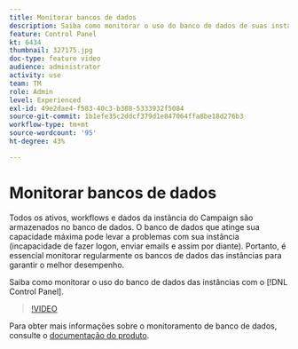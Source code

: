 ```yaml
---
title: Monitorar bancos de dados
description: Saiba como monitorar o uso do banco de dados de suas instâncias.
feature: Control Panel
kt: 6434
thumbnail: 327175.jpg
doc-type: feature video
audience: administrator
activity: use
team: TM
role: Admin
level: Experienced
exl-id: 49e2dae4-f583-40c3-b388-5333932f5084
source-git-commit: 1b1efe35c2ddcf379d1e847064ffa8be18d276b3
workflow-type: tm+mt
source-wordcount: '95'
ht-degree: 43%

---
```


# Monitorar bancos de dados

Todos os ativos, workflows e dados da instância do Campaign são armazenados no banco de dados. O banco de dados que atinge sua capacidade máxima pode levar a problemas com sua instância (incapacidade de fazer logon, enviar emails e assim por diante). Portanto, é essencial monitorar regularmente os bancos de dados das instâncias para garantir o melhor desempenho.

Saiba como monitorar o uso do banco de dados das instâncias com o [!DNL Control Panel].

>[!VIDEO](https://video.tv.adobe.com/v/327175?quality=12&learn=0n)

Para obter mais informações sobre o monitoramento de banco de dados, consulte o [documentação do produto](https://experienceleague.adobe.com/docs/control-panel/using/performance-monitoring/database-monitoring/database-monitoring.html?lang=en).
